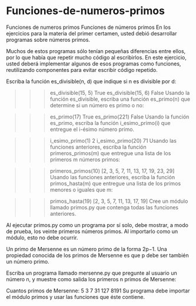 # Funciones-de-numeros-primos
Funciones de numeros primos
Funciones de números primos
En los ejercicios para la materia del primer certamen, usted debió desarrollar programas sobre números primos.

Muchos de estos programas sólo tenían pequeñas diferencias entre ellos, por lo que había que repetir mucho código al escribirlos. En este ejercicio, usted deberá implementar algunos de esos programas como funciones, reutilizando componentes para evitar escribir código repetido.

Escriba la función es_divisible(n, d) que indique si n es divisible por d:

>>> es_divisible(15, 5)
True
>>> es_divisible(15, 6)
False
Usando la función es_divisible, escriba una función es_primo(n) que determine si un número es primo o no:

>>> es_primo(17)
True
>>> es_primo(221)
False
Usando la función es_primo, escriba la función i_esimo_primo(i) que entregue el i-ésimo número primo.

>>> i_esimo_primo(1)
2
>>> i_esimo_primo(20)
71
Usando las funciones anteriores, escriba la función primeros_primos(m) que entregue una lista de los primeros m números primos:

>>> primeros_primos(10)
[2, 3, 5, 7, 11, 13, 17, 19, 23, 29]
Usando las funciones anteriores, escriba la función primos_hasta(m) que entregue una lista de los primos menores o iguales que m:

>>> primos_hasta(19)
[2, 3, 5, 7, 11, 13, 17, 19]
Cree un módulo llamado primos.py que contenga todas las funciones anteriores.

Al ejecutar primos.py como un programa por sí solo, debe mostrar, a modo de prueba, los veinte primeros números primos. Al importarlo como un módulo, esto no debe ocurrir.

Un primo de Mersenne es un número primo de la forma 2p−1. Una propiedad conocida de los primos de Mersenne es que p debe ser también un número primo.

Escriba un programa llamado mersenne.py que pregunte al usuario un número n, y muestre como salida los primeros n primos de Mersenne:

Cuantos primos de Mersenne: 5
3
7
31
127
8191
Su programa debe importar el módulo primos y usar las funciones que éste contiene.
